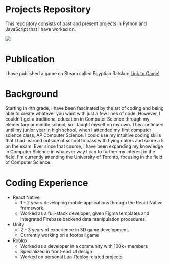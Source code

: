 # Projects Repository

This repository consists of past and present projects in Python and JavaScript that I have worked on.

<img src="Media/screen-recording-gif.gif">

# Publication

I have published a game on Steam called Egyptian Ratslap: [Link to Game!](https://store.steampowered.com/app/2553440/Egyptian_Ratslap__Card_Game/)

# Background

Starting in 4th grade, I have been fascinated by the art of coding and being able to create whatever you want with just a few lines of code. However, I couldn't get a traditional education in Computer Science through my elementary or middle school, so I taught myself on my own. This continued until my junior year in high school, when I attended my first computer science class, AP Computer Science. I could use my intuitive coding skills that I had learned outside of school to pass with flying colors and score a 5 on the exam. Ever since that course, I have been expanding my knowledge in Computer Science in whatever way I can to further my interest in the field. I'm currently attending the University of Toronto, focusing in the field of Computer Science.

# Coding Experience

- React Native
    - 1 - 2 years developing mobile applications through the React Native framework.
    - Worked as a full-stack developer, given Figma templates and integrated Firebase backend data manipulation procedures.
- Unity
    - 2 - 3 years of experience in 3D game development.
    - Currently working on a football game
- Roblox
    - Worked as a developer in a community with 100k+ members
    - Specialized in front-end UI design
    - Worked on personal Lua-Roblox related projects
